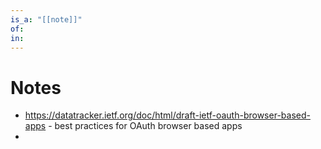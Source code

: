 ```yaml
---
is_a: "[[note]]"
of: 
in: 
---
```

# Notes
- https://datatracker.ietf.org/doc/html/draft-ietf-oauth-browser-based-apps - best practices for OAuth browser based apps
- 